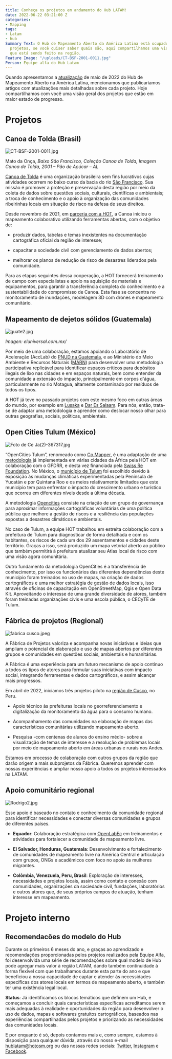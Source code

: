 ```yaml
---
title: Conheça os projetos em andamento do Hub LATAM!
date: 2022-06-22 03:21:00 Z
categories:
- Mapping
tags:
- Latam
- hub
Summary Text: O Hub de Mapeamento Aberto da América Latina está ocupado com vários
  projetos, se você quiser saber quais são, aqui compartilhamos uma visão geral do
  que está sendo feito na região.
Feature Image: "/uploads/CT-BSF-2001-0011.jpg"
Person: Equipe alfa do Hub Latam
---
```


Quando apresentamos a [atualização](https://www.hotosm.org/updates/hub-de-mapeamento-aberto-en-latam-atualizacao-mayo-2022/) de maio de 2022 do Hub de Mapeamento Aberto na América Latina, mencionamos que publicaríamos artigos com atualizações mais detalhadas sobre cada projeto. Hoje compartilhamos com você uma visão geral dos projetos que estão em maior estado de progresso.

# Projetos

## Canoa de Tolda (Brasil)

![CT-BSF-2001-0011.jpg](/uploads/CT-BSF-2001-0011.jpg)

Mato da Onça, *Baixo São Francisco, Coleção Canoa de Tolda, Imagem Canoa de Tolda, 2001 – Pão de Açúcar – AL*

[Canoa de Tolda](https://canoadetolda.org.br/) é uma organização brasileira sem fins lucrativos cujas atividades ocorrem no baixo curso da bacia do rio [São Francisco](https://pt.wikipedia.org/wiki/Rio_S%C3%A3o_Francisco). Sua missão é promover a proteção e preservação desta região por meio da coleta de dados sobre questões sociais, culturais, científicas e ambientais; a troca de conhecimento e o apoio à organização das comunidades ribeirinhas locais em situação de risco na defesa de seus direitos.

Desde novembro de 2021, em [parceria com a HOT](https://infosaofrancisco.canoadetolda.org.br/noticias/geotecnologias/canoa-de-tolda-se-une-ao-hot-e-planeja-mapeamentos-da-bacia-do-rio-sao-francisco/), a Canoa iniciou o mapeamento colaborativo utilizando ferramentas abertas, com o objetivo de:

* produzir dados, tabelas e temas inexistentes na documentação cartográfica oficial da região de interesse;

* capacitar a sociedade civil com gerenciamento de dados abertos;

* melhorar os planos de redução de risco de desastres liderados pela comunidade.

Para as etapas seguintes dessa cooperação, a HOT fornecerá treinamento de campo com especialistas e apoio na aquisição de materiais e equipamentos, para garantir a transferência completa do conhecimento e a sustentabilidade do compromisso de Canoa. Esta fase se concentra no monitoramento de inundações, modelagem 3D com drones e mapeamento comunitário.

## Mapeamento de dejetos sólidos (Guatemala)

![guate2.jpg](/uploads/guate2.jpg)

*Imagen: eluniversal.com.mx/*

Por meio de uma colaboração, estamos apoiando o Laboratório de Aceleração (AccLab) do [PNUD na Guatemala](https://www.undp.org/es/guatemala), e ao Ministério do Meio Ambiente e Recursos Naturais ([MARN](https://www.marn.gob.gt/)) para desenvolver uma metodologia participativa replicável para identificar espaços críticos para depósitos ilegais de lixo nas cidades e em espaços naturais, bem como entender da comunidade a extensão do impacto, principalmente em corpos d'água, particularmente no rio Motagua, altamente contaminado por resíduos de todos os tipos.

A HOT já teve no passado projetos com este mesmo foco em outras áreas do mundo, por exemplo em [Lusaka](https://www.hotosm.org/updates/mapping-solid-waste-zones-in-lusaka/) e [Dar Es Salaam](https://www.hotosm.org/updates/using-open-source-tools-to-solve-routing-issues-for-solid-waste-collection-in-dar-es-salaam/). Para nós, então, trata-se de adaptar uma metodologia e aprender como deslocar nosso olhar para outras geografias, sociais, políticas, ambientais.

## Open Cities Tulum (México)

![Foto de Ce Ja(2)-367317.jpg](/uploads/Foto%20de%20Ce%20Ja(2)-367317.jpg)

“OpenCities Tulum”, renomeado como [Co.Mapper](https://comapper.org/), é uma adaptação de uma [metodologia](https://opendri.org/wp-content/uploads/2020/10/Open-Cities-Africa-Final-Report.pdf) já implementada em várias cidades da África pela HOT em colaboração com o GFDRR, e desta vez financiada pela [Swiss Re Foundation](https://www.swissrefoundation.org/). No México, o [município de Tulum](https://pt.wikipedia.org/wiki/Tulum_(munic%C3%ADpio)) foi escolhido devido à exposição às mudanças climáticas experimentadas pela Península de Yucatán e por Quintana Roo e os meios relativamente limitados que este município tem para enfrentar o impacto do crescimento urbano e turístico que ocorreu em diferentes níveis desde a última década.

A metodologia [Opencities](https://opencitiesproject.org/) consiste na criação de um grupo de governança para aproximar informações cartográficas voluntárias de uma política pública que melhore a gestão de riscos e a resiliência das populações expostas a desastres climáticos e ambientais.

No caso de Tulum, a equipe HOT trabalhou em estreita colaboração com a prefeitura de Tulum para diagnosticar de forma detalhada e com os habitantes, os riscos de cada um dos 29 assentamentos e cidades deste território. Graças a isso, será produzido um mapa vetorial aberto ao público que também permitirá à prefeitura atualizar seu Atlas local de risco com uma visão agora comunitária.

Outro fundamento da metodologia OpenCities é a transferência de conhecimento, por isso os funcionários das diferentes dependências deste município foram treinados no uso de mapas, na criação de dados cartográficos e uma melhor estratégia de gestão de dados locais, isso através de oficinas de capacitação em OpenStreetMap, Qgis e Open Data Kit. Aproveitando o interesse de uma grande diversidade de atores, também foram treinadas organizações civis e uma escola pública, o CECyTE de Tulum.

## Fábrica de projetos (Regional)

![fabrica cusco.jpeg](/uploads/fabrica%20cusco.jpeg)

A Fábrica de Projetos valoriza e acompanha novas iniciativas e ideias que ampliam o potencial de elaboração e uso de mapas abertos por diferentes grupos e comunidades em questões sociais, ambientais e humanitárias.

A Fábrica é uma experiência para um futuro mecanismo de apoio contínuo a todos os tipos de atores para formular suas iniciativas com impacto social, integrando ferramentas e dados cartográficos, e assim alcançar mais progressos.

Em abril de 2022, iniciamos três projetos piloto na [região de Cusco](https://es.wikipedia.org/wiki/Departamento_del_Cuzco), no Peru.

* Apoio técnico às prefeituras locais no georreferenciamento e digitalização da monitoramento da água para o consumo humano.

* Acompanhamento das comunidades na elaboração de mapas das características comunitárias utilizando mapeamento aberto.

* Pesquisa -com centenas de alunos do ensino médio- sobre a visualização de temas de interesse e a resolução de problemas locais por meio de mapeamento aberto em áreas urbanas e rurais nos Andes.

Estamos em processo de colaboração com outros grupos da região que darão origem a mais subprojetos da Fábrica. Queremos aprender com nossas experiências e ampliar nosso apoio a todos os projetos interessados ​​na LATAM.

## Apoio comunitário regional

![Rodrigo2.jpg](/uploads/Rodrigo2.jpg)

Esse apoio é baseado no contato e conhecimento da comunidade regional para identificar necessidades e conectar diversas comunidades e grupos de diferentes países.

* **Equador**: Colaboração estratégica com [OpenLabEc](https://openlab.ec/) em treinamentos e atividades para fortalecer a comunidade de mapeamento livre.

* **El Salvador, Honduras, Guatemala**: Desenvolvimento e fortalecimento de comunidades de mapeamento livre na América Central e articulação com grupos, ONGs e acadêmicos com foco no apoio às mulheres migrantes.

* **Colômbia, Venezuela, Peru, Brasil**: Exploração de interesses, necessidades e projetos locais, assim como contato e conexão com comunidades, organizações da sociedade civil, fundações, laboratórios e outros atores que, de seus próprios campos de atuação, tenham interesse em mapeamento.

# Projeto interno

## Recomendacões do modelo do Hub

Durante os primeiros 6 meses do ano, e graças ao aprendizado e recomendações proporcionadas pelos projetos realizados pela Equipe Alfa, foi desenvolvida uma série de recomendações sobre qual modelo de Hub pode agregar mais valor à região LATAM, dando também continuidade à forma flexível com que trabalhamos durante esta parte do ano e que beneficiou a nossa capacidade de captar e atender às necessidades específicas dos atores locais em termos de mapeamento aberto, e também ter uma existência legal local.

**Status**: Já identificamos os blocos temáticos que definem um Hub, e começamos a concluir quais características específicas acreditamos serem mais adequadas à realidade e oportunidades da região para desenvolver o uso de dados, mapas e softwares gratuitos cartográficos, baseados nas experiências compartilhadas pelos projetos e priorizando as necessidades das comunidades locais.

E por enquanto é só, depois contamos mais e, como sempre, estamos à disposição para qualquer dúvida, através do nosso e-mail [hublatam@hotosm.org](mailto:hublatam@hotosm.org) ou das nossas redes sociais: [Twitter](https://twitter.com/mapeoabierto_la), [Instagram](https://www.instagram.com/mapeoabierto_la/) e [Facebook](https://www.facebook.com/Mapeo-abierto-Am%C3%A9rica-Latina-102804808622456/).